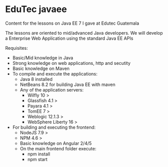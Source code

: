 # EduTec javaee
Content for the lessons on Java EE 7 I gave at Edutec Guatemala

The lessons are oriented to mid/advanced Java developers. We will develop a Enterprise Web Application using the standard Java EE APIs

Requisites:

- Basic/Mid knowledge in Java
- Strong knowledge on web applications, http and secutity
- Basic knowledge on Maven
- To compile and execute the applications:
  - Java 8 installed
  - NetBeans 8.2 for building Java EE with maven
  - Any of the application servers:
    - Wilfly 10 >
    - Glassfish 4.1 >
    - Payara 4.1 >
    - TomEE 7 >
    - Weblogic 12.1.3 >
    - WebSphere Liberty 16 >
- For building and executing the frontend:
  - NodeJS 7.9 >
  - NPM 4.6 >
  - Basic knowledge on Angular 2/4/5
  - On the main frontend folder execute:
    - npm install
    - npm start

